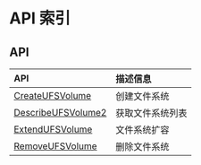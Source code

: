 # API 索引

## API

| API | 描述信息 |
|:---|:---|
|[CreateUFSVolume](api/ufs-api/create_ufs_volume)|创建文件系统|
|[DescribeUFSVolume2](api/ufs-api/describe_ufs_volume_2)|获取文件系统列表|
|[ExtendUFSVolume](api/ufs-api/extend_ufs_volume)|文件系统扩容|
|[RemoveUFSVolume](api/ufs-api/remove_ufs_volume)|删除文件系统|
